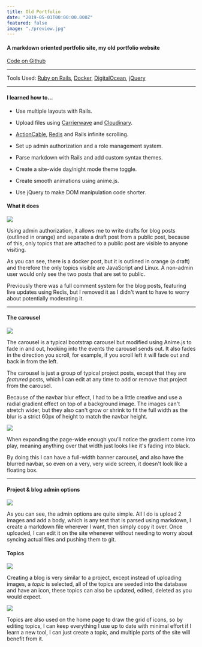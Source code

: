 ```yaml
---
title: Old Portfolio
date: "2019-05-01T00:00:00.000Z"
featured: false
image: "./preview.jpg"
---
```


#### A markdown oriented portfolio site, my old portfolio website

[Code on Github](https://github.com/SPDUK/old-portfolio)

---

Tools Used: [Ruby on Rails](https://rubyonrails.org/), [Docker](https://www.docker.com/), [DigitalOcean](https://www.digitalocean.com/), [jQuery](https://jquery.com/)

---

#### I learned how to...

- Use multiple layouts with Rails.

- Upload files using [Carrierwave](https://github.com/carrierwaveuploader/carrierwave) and [Cloudinary](https://cloudinary.com/).

- [ActionCable](https://edgeguides.rubyonrails.org/action_cable_overview.html), [Redis](https://redis.io/) and Rails infinite scrolling.

- Set up admin authorization and a role management system.

- Parse markdown with Rails and add custom syntax themes.

- Create a site-wide day/night mode theme toggle.

- Create smooth animations using anime.js.

- Use jQuery to make DOM manipulation code shorter.

#### What it does

![](https://res.cloudinary.com/dmjolhdaq/image/upload/v1559232062/Portfolio/md-portfolio-blog.jpg)

Using admin authorization, it allows me to write drafts for blog posts (outlined in orange) and separate a draft post from a public post, because of this, only topics that are attached to a public post are visible to anyone visiting.

As you can see, there is a docker post, but it is outlined in orange (a draft) and therefore the only topics visible are JavaScript and Linux. A non-admin user would only see the two posts that are set to public.

Previously there was a full comment system for the blog posts, featuring live updates using Redis, but I removed it as I didn't want to have to worry about potentially moderating it.

---

#### The carousel

![](https://res.cloudinary.com/dmjolhdaq/image/upload/v1559232584/Portfolio/md-portfolio-carousel.jpg)

The carousel is a typical bootstrap carousel but modified using Anime.js to fade in and out, hooking into the events the carousel sends out. It also fades in the direction you scroll, for example, if you scroll left it will fade out and back in from the left.

The carousel is just a group of typical project posts, except that they are _featured_ posts, which I can edit at any time to add or remove that project from the carousel.

Because of the navbar blur effect, I had to be a little creative and use a radial gradient effect on top of a background image. The images can't stretch wider, but they also can't grow or shrink to fit the full width as the blur is a strict 60px of height to match the navbar height.

![](https://res.cloudinary.com/dmjolhdaq/image/upload/v1559235036/Portfolio/md-portfolio-carousel-wide.jpg)

When expanding the page-wide enough you'll notice the gradient come into play, meaning anything over that width just looks like it's fading into black.

By doing this I can have a full-width banner carousel, and also have the blurred navbar, so even on a very, very wide screen, it doesn't look like a floating box.

---

#### Project & blog admin options

![](https://res.cloudinary.com/dmjolhdaq/image/upload/v1559233134/Portfolio/md-portfolio-adminproject.jpg)

As you can see, the admin options are quite simple. All I do is upload 2 images and add a body, which is any text that is parsed using markdown, I create a markdown file wherever I want, then simply copy it over. Once uploaded, I can edit it on the site whenever without needing to worry about syncing actual files and pushing them to git.

#### Topics

![](https://res.cloudinary.com/dmjolhdaq/image/upload/v1559233765/Portfolio/md-portfolio-topics.jpg)

Creating a blog is very similar to a project, except instead of uploading images, a _topic_ is selected, all of the topics are seeded into the database and have an icon, these topics can also be updated, edited, deleted as you would expect.

![](https://res.cloudinary.com/dmjolhdaq/image/upload/v1559234066/Portfolio/md-portfolio-tools.jpg)

Topics are also used on the home page to draw the grid of icons, so by editing topics, I can keep everything I use up to date with minimal effort if I learn a new tool, I can just create a topic, and multiple parts of the site will benefit from it.
